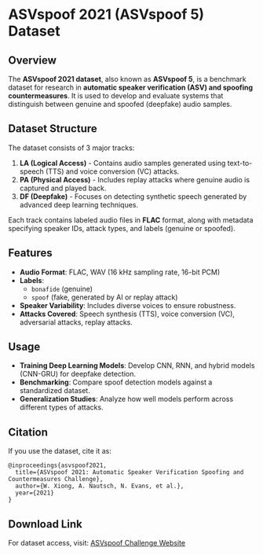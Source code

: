 # ASVspoof 2021 (ASVspoof 5) Dataset

## Overview
The **ASVspoof 2021 dataset**, also known as **ASVspoof 5**, is a benchmark dataset for research in **automatic speaker verification (ASV) and spoofing countermeasures**. It is used to develop and evaluate systems that distinguish between genuine and spoofed (deepfake) audio samples.

## Dataset Structure
The dataset consists of 3 major tracks:
1. **LA (Logical Access)** - Contains audio samples generated using text-to-speech (TTS) and voice conversion (VC) attacks.
2. **PA (Physical Access)** - Includes replay attacks where genuine audio is captured and played back.
3. **DF (Deepfake)** - Focuses on detecting synthetic speech generated by advanced deep learning techniques.

Each track contains labeled audio files in **FLAC** format, along with metadata specifying speaker IDs, attack types, and labels (genuine or spoofed).

## Features
- **Audio Format**: FLAC, WAV (16 kHz sampling rate, 16-bit PCM)
- **Labels**:
  - `bonafide` (genuine)
  - `spoof` (fake, generated by AI or replay attack)
- **Speaker Variability**: Includes diverse voices to ensure robustness.
- **Attacks Covered**: Speech synthesis (TTS), voice conversion (VC), adversarial attacks, replay attacks.

## Usage
- **Training Deep Learning Models**: Develop CNN, RNN, and hybrid models (CNN-GRU) for deepfake detection.
- **Benchmarking**: Compare spoof detection models against a standardized dataset.
- **Generalization Studies**: Analyze how well models perform across different types of attacks.

## Citation
If you use the dataset, cite it as:
```
@inproceedings{asvspoof2021,
  title={ASVspoof 2021: Automatic Speaker Verification Spoofing and Countermeasures Challenge},
  author={W. Xiong, A. Nautsch, N. Evans, et al.},
  year={2021}
}
```

## Download Link
For dataset access, visit: [ASVspoof Challenge Website](https://www.asvspoof.org/)

